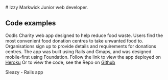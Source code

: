 # Izzy Markwick
Junior web developer.

## Code examples
Oodls
Charity web app designed to help reduce food waste. 
Users find the most convenient food donation centres to take unwanted food to.
Organisations sign up to provide details and requirements for donations centres.
The app was built using Rails and Gmaps, and was designed mobile-first using Foundation.
Follow the link to view the app deployed on [Heroku](http://oodls.io/) 
Or to view the code, see the Repo on [Github](https://github.com/imarkwick/oodls)

Sleazy - Rails app 